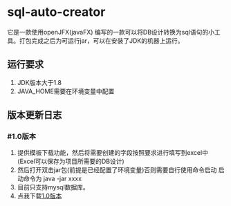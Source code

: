 # sql-auto-creator

它是一款使用openJFX(javaFX) 编写的一款可以将DB设计转换为sql语句的小工具。打包完成之后为可运行jar，可以在安装了JDK的机器上运行。



## 运行要求

1. JDK版本大于1.8
2. JAVA_HOME需要在环境变量中配置

## 版本更新日志

### #1.0版本

1. 提供模板下载功能，然后将需要创建的字段按照要求进行填写到excel中(Excel可以保存为项目所需要的DB设计)
2. 然后打开双击jar包(前提是已经配置了环境变量)否则需要自行使用命令启动 启动命令为 java -jar xxxx
3. 目前只支持mysql数据库。
4. 点我下载[1.0版本](https://github.com/mintonzhang/sql-auto-creator/tree/sql-auto-creator/jars/sql-auto-creator-1.0.RELEASE.jar)